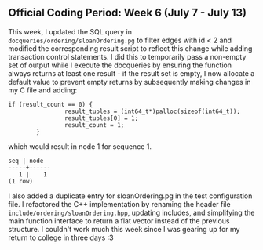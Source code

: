 ## Official Coding Period: Week 6 (July 7 - July 13)

This week, I updated the SQL query in `docqueries/ordering/sloanOrdering.pg` to filter edges with id < 2 and modified the corresponding result script to reflect this change while adding transaction control statements.
I did this to temporarily pass a non-empty set of output while I execute the docqueries by ensuring the function always returns at least one result - if the result set is empty, I now allocate a default value to prevent empty returns by subsequently making changes in my C file and adding:
```
if (result_count == 0) {
                result_tuples = (int64_t*)palloc(sizeof(int64_t));
                result_tuples[0] = 1;
                result_count = 1;
        }
```
which would result in node 1 for sequence 1.
```
seq | node
-----+------
   1 |    1
(1 row)
```
I also added a duplicate entry for sloanOrdering.pg in the test configuration file.
I refactored the C++ implementation by renaming the header file `include/ordering/sloanOrdering.hpp`, updating includes, and simplifying the main function interface to return a flat vector instead of the previous structure.
I couldn't work much this week since I was gearing up for my return to college in three days :3 

